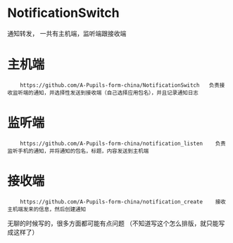 # NotificationSwitch

通知转发， 一共有主机端，监听端跟接收端
# 主机端
        https://github.com/A-Pupils-form-china/NotificationSwitch   负责接收监听端的通知，并选择性发送到接收端（自己选择应用包名），并且记录通知日志
# 监听端
        https://github.com/A-Pupils-form-china/notification_listen    负责监听手机的通知，并将通知的包名，标题，内容发送到主机端
# 接收端
        https://github.com/A-Pupils-form-china/notification_create    接收主机端发来的信息，然后创建通知
        
        
        
无聊的时候写的，很多方面都可能有点问题 （不知道写这个怎么排版，就只能写成这样了）
